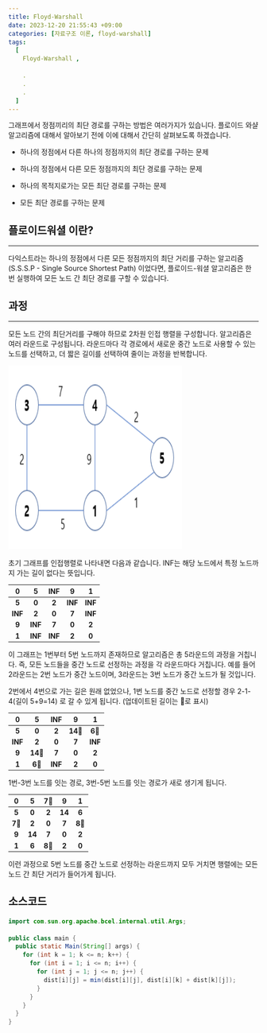```yaml
---
title: Floyd-Warshall
date: 2023-12-20 21:55:43 +09:00
categories: [자료구조 이론, floyd-warshall]
tags:
  [
    Floyd-Warshall ,
    
    .
    .
    .
  ]
---
```



<p>그래프에서 정점끼리의 최단 경로를 구하는 방법은 여러가지가 있습니다. 플로이드 와샬 알고리즘에 대해서 알아보기 전에 이에 대해서 간단히 살펴보도록 하겠습니다.</p>

<ul>
<li>
<p>하나의 정점에서 다른 하나의 정점까지의 최단 경로를 구하는 문제</p>
</li>
<li>
<p>하나의 정점에서 다른 모든 정점까지의 최단 경로를 구하는 문제</p>
</li>
<li>
<p>하나의 목적지로가는 모든 최단 경로를 구하는 문제</p>
</li>
<li>
<p>모든 최단 경로를 구하는 문제</p>
</li>
</ul>

## 플로이드워셜 이란?
___
다익스트라는 하나의 정점에서 다른 모든 정점까지의 최단 거리를 구하는 알고리즘(S.S.S.P - Single Source Shortest Path) 이었다면, 플로이드-워셜 알고리즘은 한 번 실행하여 모든 노드 간 최단 경로를 구할 수 있습니다.


## 과정
___
<p>모든 노드 간의 최단거리를 구해야 하므로 2차원 인접 행렬을 구성합니다. 알고리즘은 여러 라운드로 구성됩니다. 라운드마다 각 경로에서 새로운 중간 노드로 사용할 수 있는 노드를 선택하고, 더 짧은 길이를 선택하여 줄이는 과정을 반복합니다.
</p>

<img src="/assets/img/favicons/floyd1.png" alt="" width="350" height="370">

<p>초기 그래프를 인접행렬로 나타내면 다음과 같습니다. INF는 해당 노드에서 특정 노드까지 가는 길이 없다는 뜻입니다.</p>
<table><thead><tr><th style="text-align: center">0</th><th style="text-align: center">5</th><th style="text-align: center">INF</th><th style="text-align: center">9</th><th style="text-align: center">1</th></tr></thead><tbody><tr><td style="text-align: center"><strong>5</strong></td><td style="text-align: center"><strong>0</strong></td><td style="text-align: center"><strong>2</strong></td><td style="text-align: center"><strong>INF</strong></td><td style="text-align: center"><strong>INF</strong></td></tr><tr><td style="text-align: center"><strong>INF</strong></td><td style="text-align: center"><strong>2</strong></td><td style="text-align: center"><strong>0</strong></td><td style="text-align: center"><strong>7</strong></td><td style="text-align: center"><strong>INF</strong></td></tr><tr><td style="text-align: center"><strong>9</strong></td><td style="text-align: center"><strong>INF</strong></td><td style="text-align: center"><strong>7</strong></td><td style="text-align: center"><strong>0</strong></td><td style="text-align: center"><strong>2</strong></td></tr><tr><td style="text-align: center"><strong>1</strong></td><td style="text-align: center"><strong>INF</strong></td><td style="text-align: center"><strong>INF</strong></td><td style="text-align: center"><strong>2</strong></td><td style="text-align: center"><strong>0</strong></td></tr></tbody></table>

<p>이 그래프는 1번부터 5번 노드까지 존재하므로 알고리즘은 총 5라운드의 과정을 거칩니다. 즉, 모든 노드들을 중간 노드로 선정하는 과정을 각 라운드마다 거칩니다. 예를 들어 2라운드는 2번 노드가 중간 노드이며, 3라운드는 3번 노드가 중간 노드가 될 것입니다.

2번에서 4번으로 가는 길은 원래 없었으나, 1번 노드를 중간 노드로 선정할 경우 2-1-4(길이 5+9=14) 로 갈 수 있게 됩니다. (업데이트된 길이는 📍로 표시)
</p>

<table><thead><tr><th style="text-align: center"><strong>0</strong></th><th style="text-align: center"><strong>5</strong></th><th style="text-align: center"><strong>INF</strong></th><th style="text-align: center"><strong>9</strong></th><th style="text-align: center"><strong>1</strong></th></tr></thead><tbody><tr><td style="text-align: center"><strong>5</strong></td><td style="text-align: center"><strong>0</strong></td><td style="text-align: center"><strong>2</strong></td><td style="text-align: center"><strong>14📍</strong></td><td style="text-align: center"><strong>6📍</strong></td></tr><tr><td style="text-align: center"><strong>INF</strong></td><td style="text-align: center"><strong>2</strong></td><td style="text-align: center"><strong>0</strong></td><td style="text-align: center"><strong>7</strong></td><td style="text-align: center"><strong>INF</strong></td></tr><tr><td style="text-align: center"><strong>9</strong></td><td style="text-align: center"><strong>14📍</strong></td><td style="text-align: center"><strong>7</strong></td><td style="text-align: center"><strong>0</strong></td><td style="text-align: center"><strong>2</strong></td></tr><tr><td style="text-align: center"><strong>1</strong></td><td style="text-align: center"><strong>6</strong>📍</td><td style="text-align: center"><strong>INF</strong></td><td style="text-align: center"><strong>2</strong></td><td style="text-align: center"><strong>0</strong></td></tr></tbody></table>

<p>1번-3번 노드를 잇는 경로, 3번-5번 노드를 잇는 경로가 새로 생기게 됩니다.</p>
<table><thead><tr><th style="text-align: center"><strong>0</strong></th><th style="text-align: center"><strong>5</strong></th><th style="text-align: center"><strong>7📍</strong></th><th style="text-align: center"><strong>9</strong></th><th style="text-align: center"><strong>1</strong></th></tr></thead><tbody><tr><td style="text-align: center"><strong>5</strong></td><td style="text-align: center"><strong>0</strong></td><td style="text-align: center"><strong>2</strong></td><td style="text-align: center"><strong>14</strong></td><td style="text-align: center"><strong>6</strong></td></tr><tr><td style="text-align: center"><strong>7📍</strong></td><td style="text-align: center"><strong>2</strong></td><td style="text-align: center"><strong>0</strong></td><td style="text-align: center"><strong>7</strong></td><td style="text-align: center"><strong>8📍</strong></td></tr><tr><td style="text-align: center"><strong>9</strong></td><td style="text-align: center"><strong>14</strong></td><td style="text-align: center"><strong>7</strong></td><td style="text-align: center"><strong>0</strong></td><td style="text-align: center"><strong>2</strong></td></tr><tr><td style="text-align: center"><strong>1</strong></td><td style="text-align: center"><strong>6</strong></td><td style="text-align: center"><strong>8📍</strong></td><td style="text-align: center"><strong>2</strong></td><td style="text-align: center"><strong>0</strong></td></tr></tbody></table>
<p>이런 과정으로 5번 노드를 중간 노드로 선정하는 라운드까지 모두 거치면 행렬에는 모든 노드 간 최단 거리가 들어가게 됩니다.</p>

## 소스코드

```java
import com.sun.org.apache.bcel.internal.util.Args;

public class main {
  public static Main(String[] args) {
    for (int k = 1; k <= n; k++) {
      for (int i = 1; i <= n; i++) {
        for (int j = 1; j <= n; j++) {
          dist[i][j] = min(dist[i][j], dist[i][k] + dist[k][j]);
        }
      }
    }
  }
}
```
